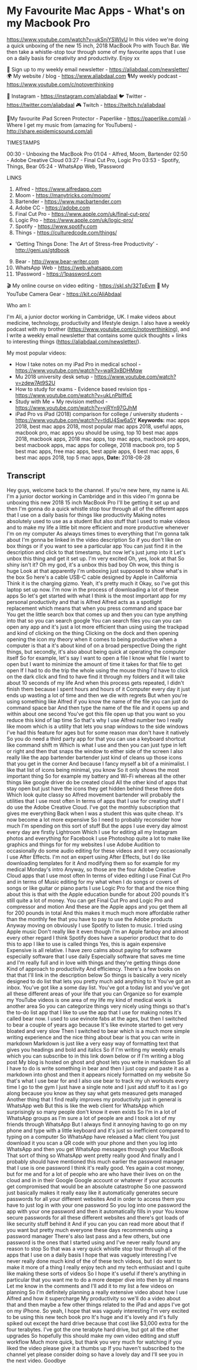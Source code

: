 # My Favourite Mac Apps - What's on my Macbook Pro
https://www.youtube.com/watch?v=ukSniYSWIvU
In this video we're doing a quick unboxing of the new 15 inch, 2018 MacBook Pro with Touch Bar. We then take a whistle-stop tour through some of my favourite apps that I use on a daily basis for creativity and productivity. Enjoy xx

💌 Sign up to my weekly email newsletter - https://aliabdaal.com/newsletter/
🌍 My website / blog - https://www.aliabdaal.com 
🎙My weekly podcast - https://www.youtube.com/c/notoverthinking 

📸 Instagram - https://instagram.com/aliabdaal
🐦 Twitter - https://twitter.com/aliabdaal
🎮 Twitch - https://twitch.tv/aliabdaal

📝My favourite iPad Screen Protector - Paperlike - https://paperlike.com/ali
🎶 Where I get my music from (amazing for YouTubers) - http://share.epidemicsound.com/ali

TIMESTAMPS

00:30 - Unboxing the MacBook Pro
01:04 - Alfred, Moom, Bartender
02:50 - Adobe Creative Cloud
03:27 - Final Cut Pro, Logic Pro
03:53 - Spotify, Things, Bear
05:24 - WhatsApp Web, 1Password

LINKS

1. Alfred - https://www.alfredapp.com
2. Moom - https://manytricks.com/moom/
3. Bartender - https://www.macbartender.com
4. Adobe CC - https://adobe.com
5. Final Cut Pro - https://www.apple.com/uk/final-cut-pro/
6. Logic Pro - https://www.apple.com/uk/logic-pro/
7. Spotify - https://www.spotify.com
8. Things - https://culturedcode.com/things/
- 'Getting Things Done: The Art of Stress-free Productivity' - http://geni.us/gtdbook
9. Bear - http://www.bear-writer.com
10. WhatsApp Web - https://web.whatsapp.com
11. 1Password - https://1password.com 

🎬 My online course on video editing - https://skl.sh/32TpEvm
🎥 My YouTube Camera Gear - https://kit.co/AliAbdaal


Who am I:

I'm Ali, a junior doctor working in Cambridge, UK. I make videos about medicine, technology, productivity and lifestyle design. I also have a weekly podcast with my brother (https://www.youtube.com/c/notoverthinking), and I write a weekly email newsletter that contains some quick thoughts + links to interesting things (https://aliabdaal.com/newsletter/).

My most popular videos:

- How I take notes on my iPad Pro in medical school - https://www.youtube.com/watch?v=waR3xBDHMqw
- Mu 2018 university desk setup - https://www.youtube.com/watch?v=zdew7At9S2U
- How to study for exams - Evidence based revision tips - https://www.youtube.com/watch?v=ukLnPbIffxE
- Study with Me + My revision method - https://www.youtube.com/watch?v=yiRYn97GJhM
- iPad Pro vs iPad (2018) comparison for college / university students - https://www.youtube.com/watch?v=tIdU4Sw6a5Y
**Keywords:** mac apps 2018, best mac apps 2018, most popular mac apps 2018, useful apps, macbook pro, mac apps you should be using, top 10 best mac apps 2018, macbook apps, 2018 mac apps, top mac apps, macbook pro apps, best macbook apps, mac apps for college, 2018 macbook pro, top 5 best mac apps, free mac apps, best apple apps, 6 best mac apps, 6 best mac apps 2018, top 5 mac apps, 
**Date:** 2018-08-28

## Transcript
 Hey guys, welcome back to the channel. If you're new here, my name is Ali. I'm a junior doctor working in Cambridge and in this video I'm gonna be unboxing this new 2018 15 inch MacBook Pro I'll be getting it set up and then I'm gonna do a quick whistle stop tour through all of the different apps that I use on a daily basis for things like productivity Making notes absolutely used to use as a student But also stuff that I used to make videos and to make my life a little bit more efficient and more productive whenever I'm on my computer As always times times to everything that I'm gonna talk about I'm gonna be linked in the video description So if you don't like on box things or if you want to see a particular app You can just find it in the description and click to that timestamp, but now let's just jump into it Let's unbox this thing and get it set up. I'm very excited Oh, yes, look at that So shiny isn't it? Oh my god, it's a unbox this bad boy Oh wow, this thing is huge Look at that apparently I'm unboxing just supposed to show what's in the box So here's a cable USB-C cable designed by Apple in California Think it is the charging gizmo. Yeah, it's pretty much it Okay, so I've got this laptop set up now. I'm now in the process of downloading a lot of these apps So let's get started with what I think is the most important app for my personal productivity and that is Alfred Alfred acts as a spotlight replacement which means that when you press command and space bar You get the little search box that comes up and then you can type anything into that so you can search google You can search files you can you can open any app and it's just a lot more efficient than using using the trackpad and kind of clicking on the thing Clicking on the dock and then opening opening the icon my theory when it comes to being productive when a computer is that a it's about kind of on a broad perspective Doing the right things, but secondly, it's also about being quick at operating the computer itself So for example, let's say I want to open a file I know what file I want to open but I want to minimize the amount of time it takes for that file to get open If I had to do the trip the whole using the mouse thing I'd have to click on the dark click and find to have find it through my folders and it will take about 10 seconds of my life And when this process gets repeated, I didn't finish them because I spent hours and hours of it Computer every day it just ends up wasting a lot of time and then we die with regrets But when you're using something like Alfred if you know the name of the file you can just do command space bar And then type the name of the file and it opens up and within about one second You've got this file open up that you want so you reduce this kind of lap time So that's why I use Alfred number two I really like moom which is a utility that lets you snap windows to the side windows I've had this feature for ages but for some reason max don't have it natively So you do need a third party app for that you can use a keyboard shortcut like command shift m Which is what I use and then you can just type in left or right and then that snaps the window to either side of the screen I also really like the app bartender bartender just kind of cleans up those icons that you get in the corner And because I fancy myself a bit of a minimalist. I like that list of icons being minimal, you know So it only shows the most important thing So for example my battery and Wi-Fi whereas all the other things like google driver do be created cloud All the other kind of apps that stay open but just have the icons they get hidden behind these three dots Which look quite classy so Alfred movement bartender will probably the utilities that I use most often In terms of apps that I use for creating stuff I do use the Adobe Creative Cloud. I've got the monthly subscription that gives me everything Back when I was a student this was quite cheap. It's now become a lot more expensive So I need to probably reconsider how much I'm spending on this sort of stuff But the apps I use every day almost every day are firstly Lightroom Which I use for editing all my Instagram photos and everything for Facebook I use Photoshop quite a lot to make like graphics and things for for my websites I use Adobe Audition to occasionally do some audio editing for these videos and it very occasionally I use After Effects. I'm not an expert using After Effects, but I do like downloading templates for it And modifying them so for example for my medical Monday's intro Anyway, so those are the four Adobe Creative Cloud apps that I use most often In terms of video editing I use Final Cut Pro and in terms of Music editing for my what when I do songs or covers of songs or like guitar or piano parts I use Logic Pro for that and the nice thing about this is that with the Apple education bundle for about 200 pounds It's still quite a lot of money. You can get Final Cut Pro and Logic Pro and compressor and motion And these are the Apple apps and you get them all for 200 pounds in total And this makes it much much more affordable rather than the monthly fee that you have to pay to use the Adobe products Anyway moving on obviously I use Spotify to listen to music. I tried using Apple music Don't really like it even though I'm an Apple fanboy and almost every other regard I think Spotify does have a superior product that to do this to app I like to use is called things Yes, this is again expensive Expensive is all relative. I have zero calms about paying for software especially software that I use daily Especially software that saves me time and I'm really full and in love with things and they're getting things done Kind of approach to productivity And efficiency. There's a few books on that that I'll link in the description below So things is basically a very nicely designed to do list that lets you pretty much add anything to it You've got an inbox. You've got like a some day list. You've got a today list and you've got all these different areas of your life that you can Organize so for example my YouTube videos is one area of my life my kind of medical work is another area So you can categorize things very nicely using things so that's the to-do list app that I like to use the app that I use for making notes It's called bear now. I used to use evinote fabs at the ages, but then I switched to bear a couple of years ago because It's like evinote started to get very bloated and very slow Then I switched to bear which is a much more simple writing experience and the nice thing about bear is that you can write in markdown Markdown is just like a very easy way of formatting text that gives you headings and bold and italics So if I'm writing my weekly emails which you can subscribe to in this link down below or if I'm writing a blog post My blog is hosted on ghost and ghost lets you write in markdown So all I have to do is write something in bear and then I just copy and paste it as a markdown into ghost and then it appears nicely formatted on my website So that's what I use bear for and I also use bear to track my uh workouts every time I go to the gym I just have a single note and I just add stuff to it as I go along because you know as they say what gets measured gets managed Another thing that I find really improves my productivity just in general is WhatsApp web But this is like the web client for WhatsApp which surprisingly so many people don't know it even exists So I'm in a lot of WhatsApp groups as I'm sure a lot of people are and I took a lot of my friends through WhatsApp But I always find it annoying having to go on my phone and type with a little keyboard and it's just so inefficient compared to typing on a computer So WhatsApp have released a Mac client You just download it you scan a QR code with your phone and then you log into WhatsApp and then you get WhatsApp messages through your MacBook That sort of thing so WhatsApp went pretty really good And finally and I probably should have mentioned this much earlier the password manager that I use is one password I think it's really good. Yes again a cost money, but for me and for a lot of people who are who have their lives on on the cloud and in in their Google Google account or whatever if your accounts get compromised that would be an absolute catastrophe So one password just basically makes it really easy like it automatically generates secure passwords for all your different websites And in order to access them you have to just log in with your one password So you log into one password the app with your one password and then it automatically fills in your You know secure passwords for all these different websites and there's got loads of like security stuff behind it And if you can you can read more about that if you want but pretty much everyone these days recommends using a password manager There's also last pass and a few others, but one password is the ones that I started using and I've never really found any reason to stop So that was a very quick whistle stop tour through all of the apps that I use on a daily basis I hope that was vaguely interesting I've never really done much kind of the of these tech videos, but I do want to make it more of a thing I really enjoy tech and my tech enthusiast and I quite like making these sorts of videos So I hope it's useful if there's anything in particular that you want me to do a more deeper dive into then by all means Let me know in the comments and I'll add it to my list a few videos on planning So I'm definitely planning a really extensive video about how I use Alfred and how it supercharge My productivity so we'll do a video about that and then maybe a few other things related to the iPad and apps I've got on my iPhone. So yeah, I hope that was vaguely interesting I'm very excited to be using this new tech book pro It's huge and it's lovely and it's fully spiked out except the hard drive because that cost like $3,000 extra for the four terabytes. I've got the one terabyte hard drive, but got all the other upgrades So hopefully this should make my own video editing and stuff workflow Much more quick, but thank you very much for watching if you liked the video please give it a thumbs up If you haven't subscribed to the channel yet please consider doing so have a lovely day and I'll see you in the next video. Goodbye
